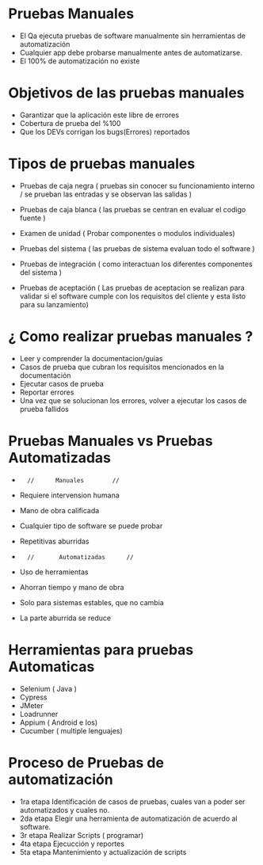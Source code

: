 # Pruebas Manuales
* El Qa ejecuta pruebas de software manualmente sin herramientas de automatización
* Cualquier app debe probarse manualmente antes de automatizarse.
* El 100% de automatización no existe

# Objetivos de las pruebas manuales
* Garantizar que la aplicación este libre de errores
* Cobertura de prueba del %100
* Que los DEVs corrigan los bugs(Errores) reportados

# Tipos de pruebas manuales
* Pruebas de caja negra 
( pruebas sin conocer su funcionamiento interno / se prueban las entradas y se observan las salidas )

* Pruebas de caja blanca 
( las pruebas se centran en evaluar el codigo fuente )

* Examen de unidad 
( Probar componentes o modulos individuales)

* Pruebas del sistema 
( las pruebas de sistema evaluan todo el software )

* Pruebas de integración 
( como interactuan los diferentes componentes del sistema )

* Pruebas de aceptación 
( Las pruebas de aceptacion se realizan para validar si el software cumple con los requisitos del cliente y esta listo para su lanzamiento)

# ¿ Como realizar pruebas manuales ?
* Leer y comprender la documentacion/guias
* Casos de prueba que cubran los requisitos mencionados en la documentación
* Ejecutar casos de prueba
* Reportar errores
* Una vez que se solucionan los errores, volver a ejecutar los casos de prueba fallidos

# Pruebas Manuales vs Pruebas Automatizadas
*       //      Manuales        //
* Requiere intervension humana
* Mano de obra calificada
* Cualquier tipo de software se puede probar
* Repetitivas aburridas

*       //       Automatizadas      //
* Uso de herramientas
* Ahorran tiempo y mano de obra
* Solo para sistemas estables, que no cambia
* La parte aburrida se reduce

# Herramientas para pruebas Automaticas
* Selenium ( Java )
* Cypress
* JMeter
* Loadrunner
* Appium ( Android e Ios)
* Cucumber ( multiple lenguajes)

# Proceso de Pruebas de automatización

* 1ra etapa
    Identificación de casos de pruebas, cuales van a poder ser automatizados y cuales no.
* 2da etapa 
    Elegir una herramienta de automatización de acuerdo al software.
* 3r etapa
    Realizar Scripts ( programar)
* 4ta etapa
    Ejecucción y reportes
* 5ta etapa
    Mantenimiento y actualización de scripts


